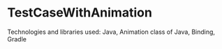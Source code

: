 # TestCaseWithAnimation
Technologies and libraries used: Java, Animation class of Java, Binding, Gradle